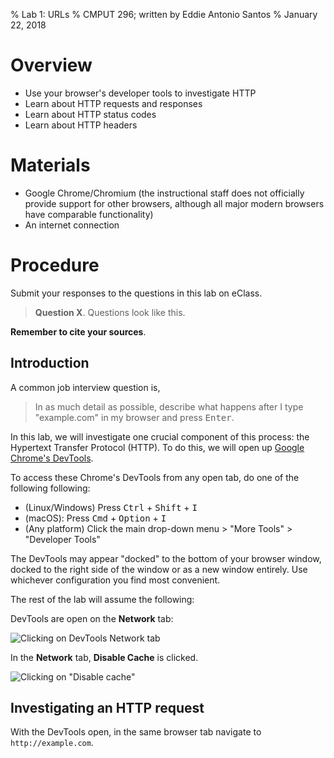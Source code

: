 % Lab 1: URLs
% CMPUT 296; written by Eddie Antonio Santos
% January 22, 2018

Overview
========

 - Use your browser's developer tools to investigate HTTP
 - Learn about HTTP requests and responses
 - Learn about HTTP status codes
 - Learn about HTTP headers


Materials
=========

 - Google Chrome/Chromium (the instructional staff does not officially
   provide support for other browsers, although all major modern
   browsers have comparable functionality)
 - An internet connection


Procedure
=========

Submit your responses to the questions in this lab on eClass.

> **Question X**. Questions look like this.

**Remember to cite your sources**.


Introduction
------------

A common job interview question is,

> In as much detail as possible, describe what happens after I type
> "example.com" in my browser and press <kbd>Enter</kbd>.

In this lab, we will investigate one crucial component of this process:
the Hypertext Transfer Protocol (HTTP). To do this, we will open up
[Google Chrome's DevTools][devtools].

To access these Chrome's DevTools from any open tab, do one of the
following following:

 * (Linux/Windows) Press <kbd>Ctrl</kbd> + <kbd>Shift</kbd> + <kbd>I</kbd>
 * (macOS): Press <kbd>Cmd</kbd> + <kbd>Option</kbd> + <kbd>I</kbd>
 * (Any platform) Click the main drop-down menu > "More Tools" > "Developer Tools"

[devtools]: https://developers.google.com/web/tools/chrome-devtools/

The DevTools may appear "docked" to the bottom of your browser window,
docked to the right side of the window or as a new window entirely. Use
whichever configuration you find most convenient.

The rest of the lab will assume the following:

DevTools are open on the **Network** tab:

![Clicking on DevTools Network tab](./lab-2-open-network-tab.png)

In the **Network** tab, **Disable Cache** is clicked.

![Clicking on "Disable cache"](./lab-2-disable-cache.png)

Investigating an HTTP request
-----------------------------

With the DevTools open, in the same browser tab navigate to
`http://example.com`.
